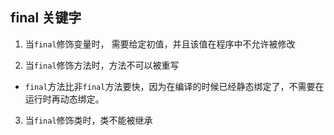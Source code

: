 ## final 关键字

1. 当``final``修饰变量时， 需要给定初值，并且该值在程序中不允许被修改

2. 当``final``修饰方法时，方法不可以被重写
- ``final``方法比非``final``方法要快，因为在编译的时候已经静态绑定了，不需要在运行时再动态绑定。
3. 当``final``修饰类时，类不能被继承
